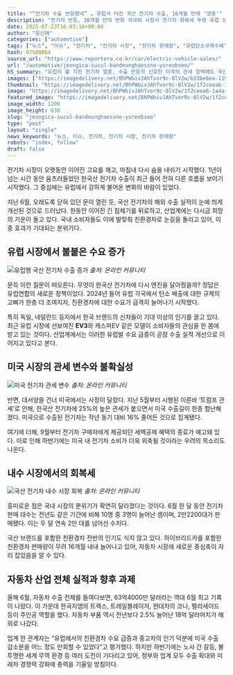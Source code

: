 ```yaml
---
title: "“전기차 수출 반등했네” … 유럽서 터진 국산 전기차 수출, 16개월 만에 ‘껑충’"
description: "전기차 반등, 16개월 만의 변화 국내외 시장서 전기차 회복세 뚜렷 유럽 성장 속 미국은 뒷걸음질 ..."
date: 2025-07-23T16:03:16+09:00
author: "윤신애"
categories: ["automotive"]
tags: ["뉴스", "이슈", "전기차", "전기차 시장", "전기차 판매량", "유럽탄소규제수혜", "K-모빌리티역주행"]
hash: 975880b4
source_url: "https://www.reportera.co.kr/car/electric-vehicle-sales/"
url: "/automotive/jeongica-sucul-bandeunghaessne-yureobseo/"
h5_summary: "유럽이 불 지핀 전기차 열풍, 수출 반등의 신호탄 미국의 관세 장벽에도 국산 전기차는 다시 달린다"
images: ["https://imagedelivery.net/BhPWbivJAhTvor9c-8lV2w/b33be6ea-119b-4027-e5ee-603816935800/public", "https://imagedelivery.net/BhPWbivJAhTvor9c-8lV2w/7ab53ae1-1054-43bc-0767-54ebd9d8a100/public", "https://imagedelivery.net/BhPWbivJAhTvor9c-8lV2w/33849e20-5217-4423-71aa-0bb8b7c2c100/public", "https://imagedelivery.net/BhPWbivJAhTvor9c-8lV2w/1f2ceea6-1a4a-4c57-49cd-330e363c8100/public"]
thumbnail: "https://imagedelivery.net/BhPWbivJAhTvor9c-8lV2w/1f2ceea6-1a4a-4c57-49cd-330e363c8100/public"
image: "https://imagedelivery.net/BhPWbivJAhTvor9c-8lV2w/1f2ceea6-1a4a-4c57-49cd-330e363c8100/public"
featured_image: "https://imagedelivery.net/BhPWbivJAhTvor9c-8lV2w/1f2ceea6-1a4a-4c57-49cd-330e363c8100/public"
image_width: 1200
image_height: 630
slug: "jeongica-sucul-bandeunghaessne-yureobseo"
type: "post"
layout: "single"
news_keywords: "뉴스, 이슈, 전기차, 전기차 시장, 전기차 판매량"
robots: "index, follow"
draft: false
---
```


전기차 시장이 오랫동안 이어진 고요를 깨고, 마침내 다시 숨을 내쉬기 시작했다. 1년이 넘는 시간 동안 움츠러들었던 한국산 전기차 수출이 최근 들어 전혀 다른 흐름을 보이기 시작했다. 그 중심에는 유럽에서 강하게 불어온 변화의 바람이 있었다.

지난 6월, 오래도록 닫혀 있던 문이 열린 듯, 국산 전기차의 해외 수출 실적이 눈에 띄게 개선된 것으로 드러났다. 한동안 이어진 긴 침체기를 뒤로하고, 산업계에는 다시금 희망의 기운이 돌고 있다. 국내 소비자들도 이에 발맞춰 친환경차로 눈길을 돌리고 있어, 이중 효과가 기대되는 분위기다.

## 유럽 시장에서 불붙은 수요 증가

![유럽행 국산 전기차 수출 증가](https://imagedelivery.net/BhPWbivJAhTvor9c-8lV2w/33849e20-5217-4423-71aa-0bb8b7c2c100/public)
*출처: 온라인 커뮤니티*


문득 이런 질문이 떠오른다. 무엇이 한국산 전기차에 다시 엔진을 달아줬을까? 정답은 유럽연합의 새로운 정책이었다. 2024년 들어 유럽 각국에서 탄소 배출에 대한 규제의 고삐가 한층 더 조여지자, 친환경차에 대한 수요가 급격히 늘어나기 시작했다.

특히 독일, 네덜란드 등지에서 한국 브랜드의 신차들이 기대 이상의 인기를 끌고 있다. 최근 유럽 시장에 선보여진 **EV3**와 캐스퍼EV 같은 모델이 소비자들의 관심을 한 몸에 받고 있는 것이다. 산업계에서는 이러한 유럽발 수요 급증이 곧장 수출 실적 개선으로 이어지고 있다고 본다.

## 미국 시장의 관세 변수와 불확실성

![미국 전기차 관세 변수](https://imagedelivery.net/BhPWbivJAhTvor9c-8lV2w/7ab53ae1-1054-43bc-0767-54ebd9d8a100/public)
*출처: 온라인 커뮤니티*


반면, 대서양을 건너 미국에서는 사정이 달랐다. 지난 5월부터 시행된 이른바 ‘트럼프 관세’로 인해, 한국산 전기차에 25%의 높은 관세가 붙으면서 미국 수출길이 한층 험난해졌다. 미국으로 수출된 전기차는 작년 동기 대비 16% 줄어든 것으로 집계됐다.

여기에 더해, 9월부터 전기차 구매자에게 제공되던 세액공제 혜택의 종료가 예고돼 있다. 이로 인해 하반기에는 미국 내 전기차 소비가 더욱 위축될 것이라는 우려의 목소리도 나온다.

## 내수 시장에서의 회복세

![국산 전기차 내수 시장 회복](https://imagedelivery.net/BhPWbivJAhTvor9c-8lV2w/b33be6ea-119b-4027-e5ee-603816935800/public)
*출처: 온라인 커뮤니티*


흥미로운 점은 국내 시장의 분위기가 확연히 달라졌다는 것이다. 6월 한 달 동안 전기차 판매 대수는 전년도 같은 기간에 비해 10명 중 3명이 늘어난 셈이며, 2만2200대가 판매됐다. 이는 두 달 연속 2만 대를 넘어선 수치다.

국산 브랜드를 포함한 친환경차 전반의 인기도 식지 않고 있다. 하이브리드카를 포함한 친환경차 판매량이 무려 16개월 내내 늘어나고 있어, 자동차 시장에 새로운 중심축이 자리 잡았음을 알 수 있다.

## 자동차 산업 전체 실적과 향후 과제

올해 6월, 자동차 수출 전체를 들여다보면, 63억4000만 달러라는 역대 6월 최고 기록이 나왔다. 이 가운데 한국지엠의 트랙스, 트레일블레이저, 현대차의 코나, 펠리세이드 등이 주인공 역할을 했다. 자동차 부품 역시 전년보다 2.5% 늘어난 18억 달러어치가 해외로 나갔다.

업계 한 관계자는 “유럽에서의 친환경차 수요 급증과 중고차의 인기 덕분에 미국 수출 감소분을 어느 정도 만회할 수 있었다”고 평가했다. 하지만 하반기에는 노사 간 갈등, 불투명한 세계 무역 환경 등 여러 도전이 기다리고 있어, 정부와 업계 모두 수출 확대와 미래차 경쟁력 강화에 총력을 기울일 방침이다.
